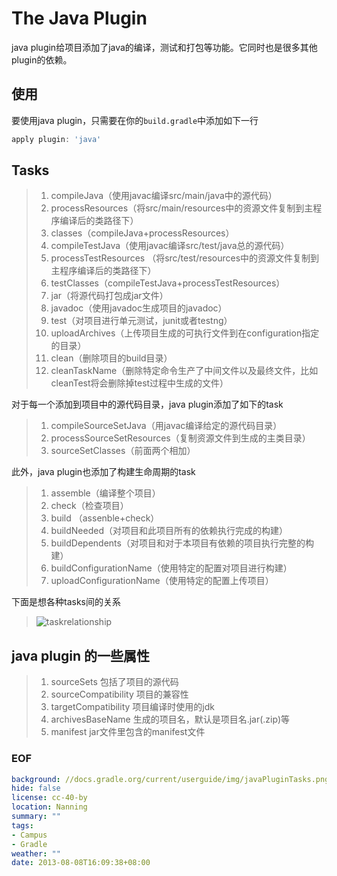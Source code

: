 The Java Plugin
===============

java plugin给项目添加了java的编译，测试和打包等功能。它同时也是很多其他plugin的依赖。

## 使用
要使用java plugin，只需要在你的`build.gradle`中添加如下一行
```groovy
apply plugin: 'java'
```
## Tasks
> 1. compileJava（使用javac编译src/main/java中的源代码）
> 2. processResources（将src/main/resources中的资源文件复制到主程序编译后的类路径下）
> 3. classes（compileJava+processResources）
> 4. compileTestJava（使用javac编译src/test/java总的源代码）
> 5. processTestResources （将src/test/resources中的资源文件复制到主程序编译后的类路径下）
> 6. testClasses（compileTestJava+processTestResources）
> 7. jar（将源代码打包成jar文件）
> 8. javadoc（使用javadoc生成项目的javadoc）
> 9. test（对项目进行单元测试，junit或者testng）
> 10. uploadArchives（上传项目生成的可执行文件到在configuration指定的目录）
> 11. clean（删除项目的build目录）
> 12. cleanTaskName（删除特定命令生产了中间文件以及最终文件，比如cleanTest将会删除掉test过程中生成的文件）

对于每一个添加到项目中的源代码目录，java plugin添加了如下的task
> 1. compileSourceSetJava（用javac编译给定的源代码目录）
> 2. processSourceSetResources（复制资源文件到生成的主类目录）
> 3. sourceSetClasses（前面两个相加）

此外，java plugin也添加了构建生命周期的task
> 1. assemble（编译整个项目）
> 2. check（检查项目）
> 3. build （assenble+check）
> 4. buildNeeded（对项目和此项目所有的依赖执行完成的构建）
> 5. buildDependents（对项目和对于本项目有依赖的项目执行完整的构建）
> 6. buildConfigurationName（使用特定的配置对项目进行构建）
> 7. uploadConfigurationName（使用特定的配置上传项目）

下面是想各种tasks间的关系
> ![taskrelationship](https://docs.gradle.org/current/userguide/img/javaPluginTasks.png)

## java plugin 的一些属性
> 1. sourceSets 包括了项目的源代码
> 2. sourceCompatibility 项目的兼容性
> 3. targetCompatibility 项目编译时使用的jdk
> 4. archivesBaseName 生成的项目名，默认是项目名.jar(.zip)等
> 5. manifest jar文件里包含的manifest文件

### EOF
```yaml
background: //docs.gradle.org/current/userguide/img/javaPluginTasks.png
hide: false
license: cc-40-by
location: Nanning
summary: ""
tags:
- Campus
- Gradle
weather: ""
date: 2013-08-08T16:09:38+08:00
```
